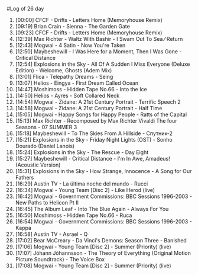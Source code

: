 #Log of 26 day

1. [00:00] CFCF - Drifts - Letters Home (Memoryhouse Remix)
1. [09:19] Brian Crain - Sienna - The Garden Gate
1. [09:23] CFCF - Drifts - Letters Home (Memoryhouse Remix)
1. [12:39] Max Richter - Waltz With Bashir - I Swam Out To Sea ⁄ Return
1. [12:43] Mogwai - 4 Satin - Now You're Taken
1. [12:50] Maybeshewill - I Was Here for a Moment, Then I Was Gone - Critical Distance
1. [12:54] Explosions in the Sky - All Of A Sudden I Miss Everyone (Deluxe Edition) - Welcome, Ghosts (Adem Mix)
1. [13:01] Flica - Telepathy Dreams - Seing
1. [13:07] Helios - Eingya - First Dream Called Ocean
1. [14:47] Moshimoss - Hidden Tape No.66 - Into the Ice
1. [14:50] Helios - Ayres - Soft Collared Neck
1. [14:54] Mogwai - Zidane: A 21st Century Portrait - Terrific Speech 2
1. [14:58] Mogwai - Zidane: A 21st Century Portrait - Half Time
1. [15:05] Mogwai - Happy Songs for Happy People - Ratts of the Capital
1. [15:13] Max Richter - Recomposed by Max Richter Vivaldi The four Seasons - 07 SUMMER 3
1. [15:18] Maybeshewill - To The Skies From A Hillside - Спутник-2
1. [15:21] Explosions in the Sky - Friday Night Lights (OST) - Sonho Dourado (Daniel Lanois)
1. [15:24] Explosions in the Sky - The Rescue - Day Eight
1. [15:27] Maybeshewill - Critical Distance - I'm In Awe, Amadeus! (Acoustic Version)
1. [15:31] Explosions in the Sky - How Strange, Innocence - A Song for Our Fathers
1. [16:29] Austin TV - La última noche del mundo - Rucci
1. [16:34] Mogwai - Young Team [Disc 2] - Like Herod (live)
1. [16:42] Mogwai - Government Commissions: BBC Sessions 1996-2003 - New Paths to Helicon Pt II
1. [16:45] The Album Leaf - Into The Blue Again - Always For You
1. [16:50] Moshimoss - Hidden Tape No.66 - Ruca
1. [16:54] Mogwai - Government Commissions: BBC Sessions 1996-2003 - Kappa
1. [16:58] Austin TV - Asrael - Q
1. [17:02] Bear McCreary - Da Vinci's Demons: Season Three - Banished
1. [17:06] Mogwai - Young Team [Disc 2] - Summer (Priority) (live)
1. [17:07] Jóhann Jóhannsson - The Theory of Everything (Original Motion Picture Soundtrack) - The Voice Box
1. [17:08] Mogwai - Young Team [Disc 2] - Summer (Priority) (live)
